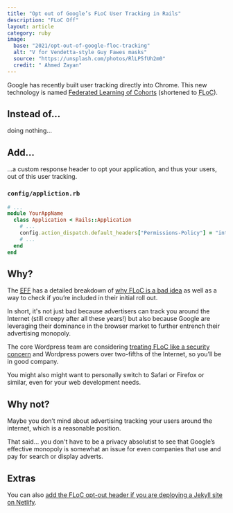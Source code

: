 ```yaml
---
title: "Opt out of Google’s FLoC User Tracking in Rails"
description: "FLoC Off"
layout: article
category: ruby
image:
  base: "2021/opt-out-of-google-floc-tracking"
  alt: "V for Vendetta-style Guy Fawes masks"
  source: "https://unsplash.com/photos/RlLP5fUh2m0"
  credit: " Ahmed Zayan"
---
```


Google has recently built user tracking directly into Chrome. This new technology is named [Federated Learning of Cohorts](https://blog.google/products/chrome/privacy-sustainability-and-the-importance-of-and/) (shortened to <abbr title="Federated Learning of Cohorts">FLoC</abbr>).


## Instead of...

doing nothing...


## Add...

...a custom response header to opt your application, and thus your users, out of this user tracking.

### `config/appliction.rb`

```ruby
# ...
module YourAppName
  class Application < Rails::Application
    # ...
    config.action_dispatch.default_headers["Permissions-Policy"] = "interest-cohort=()"
    # ...
  end
end
```


## Why?

The [<abbr title="Electronic Frontier Foundation">EFF</abbr>](https://www.eff.org) has a detailed breakdown of [why FLoC is a bad idea](https://amifloced.org) as well as a way to check if you’re included in their initial roll out.

In short, it's not just bad because advertisers can track you around the Internet (still creepy after all these years!) but also because Google are leveraging their dominance in the browser market to further entrench their advertising monopoly.

The core Wordpress team are considering [treating FLoC like a security concern](https://make.wordpress.org/core/2021/04/18/proposal-treat-floc-as-a-security-concern/) and Wordpress powers over two-fifths of the Internet, so you’ll be in good company.

You might also might want to personally switch to Safari or Firefox or similar, even for your web development needs.


## Why not?

Maybe you don’t mind about advertising tracking your users around the internet, which is a reasonable position.

That said... you don't have to be a privacy absolutist to see that Google’s effective monopoly is somewhat an issue for even companies that use and pay for search or display adverts.


## Extras

You can also [add the FLoC opt-out header if you are deploying a Jekyll site on Netlify](/ruby/opt-out-of-google-floc-tracking-on-netlify).
